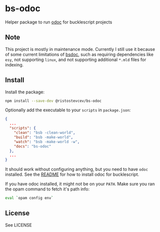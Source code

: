 # bs-odoc

Helper package to run [odoc][1] for bucklescript projects 

## Note

This project is mostly in maintenance mode. Currently I still use it because of some current
limitations of [bsdoc][2], such as requiring dependencies like `esy`, not supporting `linux`, and
not supporting additional `*.mld` files for indexing.


## Install

Install the package:

```sh
npm install --save-dev @ristostevcev/bs-odoc
```

Optionally add the executable to your `scripts` in `package.json`:

```json
{
  ...
  "scripts": {
    "clean": "bsb -clean-world",
    "build": "bsb -make-world",
    "watch": "bsb -make-world -w",
    "docs": "bs-odoc"
  },
  ...
}
```

It should work without configuring anything, but you need to have `odoc` 
installed. See the [README][1] for how to install odoc for bucklescript.

If you have odoc installed, it might not be on your `PATH`. Make sure you ran 
the opam command to fetch it's path info:

```sh
eval `opam config env`
```

## License

See LICENSE

[1]: https://github.com/ocaml/odoc
[2]: https://github.com/reuniverse/bsdoc
